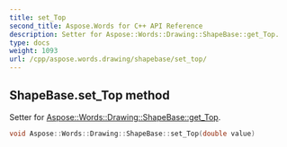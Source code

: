 ```yaml
---
title: set_Top
second_title: Aspose.Words for C++ API Reference
description: Setter for Aspose::Words::Drawing::ShapeBase::get_Top. 
type: docs
weight: 1093
url: /cpp/aspose.words.drawing/shapebase/set_top/
---
```

## ShapeBase.set_Top method


Setter for [Aspose::Words::Drawing::ShapeBase::get_Top](../get_top/).

```cpp
void Aspose::Words::Drawing::ShapeBase::set_Top(double value)
```

